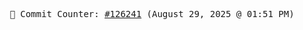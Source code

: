 <p align="center">
    <samp>
        📮 Commit Counter: <a href="https://github.com/Javascript-void0/Javascript-void0/commits/main">#126241</a> (August 29, 2025 @ 01:51 PM)
    </samp>
</p>